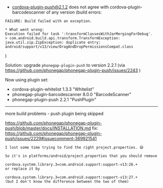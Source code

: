 - cordova-plugin-push@2.1.2 does not agree with cordova-plugin-barcodescanner of any version (build errors:
```
FAILURE: Build failed with an exception.

* What went wrong:
Execution failed for task ':transformClassesWithJarMergingForDebug'.
> com.android.build.api.transform.TransformException: java.util.zip.ZipException: duplicate entry: android/support/v13/view/DragAndDropPermissionsCompat.class
```
)

Solution: upgrade `phonegap-plugin-push` to version 2.2.1 (via https://github.com/phonegap/phonegap-plugin-push/issues/2243 )

Now using plugin set:
* cordova-plugin-whitelist 1.3.3 "Whitelist"
* phonegap-plugin-barcodescanner 8.0.0 "BarcodeScanner"
* phonegap-plugin-push 2.2.1 "PushPlugin"


---------

more build problems - push plugin being skipped


https://github.com/phonegap/phonegap-plugin-push/blob/master/docs/INSTALLATION.md
fix: https://github.com/phonegap/phonegap-plugin-push/issues/2229#issuecomment-369921541

```
I lost some time trying to find the right project.properties. 😄

So it's in platforms/android/project.properties that you should remove

cordova.system.library.3=com.android.support:support-v13:26.+
or replace it by

cordova.system.library.3=com.android.support:support-v13:27.+
(but I don't know the difference between the two of them)
```
